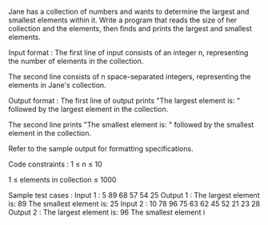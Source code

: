 Jane has a collection of numbers and wants to determine the largest and smallest elements within it. Write a program that reads the size of her collection and the elements, then finds and prints the largest and smallest elements.

Input format :
The first line of input consists of an integer n, representing the number of elements in the collection.

The second line consists of n space-separated integers, representing the elements in Jane's collection.

Output format :
The first line of output prints "The largest element is: " followed by the largest element in the collection.

The second line prints "The smallest element is: " followed by the smallest element in the collection.



Refer to the sample output for formatting specifications.

Code constraints :
1 ≤ n ≤ 10

1 ≤ elements in collection ≤ 1000

Sample test cases :
Input 1 :
5
89 68 57 54 25
Output 1 :
The largest element is: 89
The smallest element is: 25
Input 2 :
10
78 96 75 63 62 45 52 21 23 28 
Output 2 :
The largest element is: 96
The smallest element i
